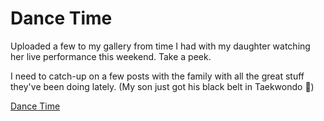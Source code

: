 # Dance Time


Uploaded a few to my gallery from time I had with my daughter watching her live performance this weekend.
Take a peek.

I need to catch-up on a few posts with the family with all the great stuff they&#39;ve been doing lately. (My son just got his black belt in Taekwondo 👏)

[Dance Time](../../../creative/dance-time-for-karis)

